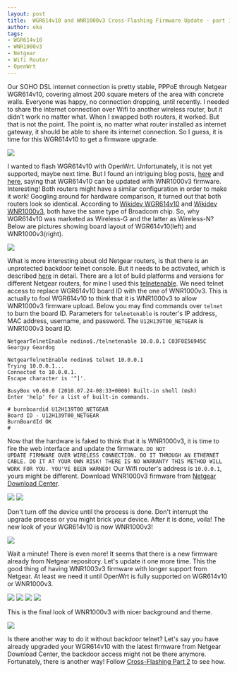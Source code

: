 ```yaml
---
layout: post
title:  WGR614v10 and WNR1000v3 Cross-Flashing Firmware Update - part 1
author: eka
tags:
- WGR614v10
- WNR1000v3
- Netgear
- Wifi Router
- OpenWrt
---
```


Our SOHO DSL internet connection is pretty stable, PPPoE through Netgear WGR614v10, covering almost 200 square meters of the area with concrete walls. Everyone was happy, no connection dropping, until recently. I needed to share the internet connection over Wifi to another wireless router, but it didn't work no matter what. When I swapped both routers, it worked. But that is not the point. The point is, no matter what router installed as internet gateway, it should be able to share its internet connection. So I guess, it is time for this WGR614v10 to get a firmware upgrade.

<img class="img-responsive" src="/images/wgr614v10.jpg" />

I wanted to flash WGR614v10 with OpenWrt. Unfortunately, it is not yet supported, maybe next time. But I found an intriguing blog posts, [here](http://lukewarmlogic.blogspot.com/2010/06/hacking-wgr614.html) and [here](http://lukewarmlogic.blogspot.com/2010/06/hacking-wgr614v10-part-2.html), saying that WGR614v10 can be updated with WNR1000v3 firmware. Interesting! <!--more--> Both routers might have a similar configuration in order to make it work! Googling around for hardware comparison, it turned out that both routers look so identical. According to [Wikidev WGR614v10](https://wikidevi.com/wiki/Netgear_WGR614v10) and [Wikidev WNR1000v3](https://wikidevi.com/wiki/Netgear_WNR1000v3), both have the same type of Broadcom chip. So, why WGR614v10 was marketed as Wireless-G and the latter as Wireless-N? Below are pictures showing board layout of WGR614v10(left) and WNR1000v3(right). 

<img class="img-responsive" src="/images/teardown_wgr614v10_wnr1000v3.jpg" />

What is more interesting about old Netgear routers, is that there is an unprotected backdoor telnet console. But it needs to be activated, which is described [here](http://wiki.openwrt.org/toh/netgear/telnet.console) in detail. There are a lot of build platforms and versions for different Netgear routers, for mine I used this [telnetenable](https://github.com/davejagoda/NetgearTelnetEnable). We need telnet access to replace WGR614v10 board ID with the one of WNR1000v3. This is actually to fool WGR614v10 to think that it is WNR1000v3 to allow WNR1000v3 firmware upload. Below you may find commands over <code>telnet</code> to burn the board ID. Parameters for <code>telnetenable</code> is router's IP address, MAC address, username, and password. The <code>U12H139T00_NETGEAR</code> is WNR1000v3 board ID.

<pre><code>NetgearTelnetEnable nodino$./telnetenable 10.0.0.1 C03F0E56945C Gearguy Geardog

NetgearTelnetEnable nodino$ telnet 10.0.0.1
Trying 10.0.0.1...
Connected to 10.0.0.1.
Escape character is '^]'.

BusyBox v0.60.0 (2010.07.24-08:33+0000) Built-in shell (msh)
Enter 'help' for a list of built-in commands.

# burnboardid U12H139T00_NETGEAR
Board ID - U12H139T00_NETGEAR
BurnBoardId OK
# </code></pre>

Now that the hardware is faked to think that it is WNR1000v3, it is time to fire the web interface and update the firmware. <code>DO NOT UPDATE FIRMWARE OVER WIRELESS CONNECTION. DO IT THROUGH AN ETHERNET CABLE. DO IT AT YOUR OWN RISK! THERE IS NO WARRANTY THIS METHOD WILL WORK FOR YOU. YOU'VE BEEN WARNED!</code> Our Wifi router's address is <code>10.0.0.1</code>, yours might be different. Download WNR1000v3 firmware from [Netgear Download Center](http://downloadcenter.netgear.com/).

<img class="img-responsive" src="/images/wgr614v10_firmware_upload.jpg" />

<img class="img-responsive" src="/images/wgr614v10_router_upgrade.jpg" />

Don't turn off the device until the process is done. Don't interrupt the upgrade process or you might brick your device. After it is done, voila! The new look of your WGR614v10 is now WNR1000v3!

<img class="img-responsive" src="/images/wgr614v10_upgraded_to_wnr1000v3.jpg" />

Wait a minute! There is even more! It seems that there is a new firmware already from Netgear repository. Let's update it one more time. This the good thing of having WNR1003v3 firmware with longer support from Netgear. At least we need it until OpenWrt is fully supported on WGR614v10 or WNR1000v3.

<img class="img-responsive" src="/images/wnr1000v3_firmware_upgrade_available.jpg" />
<img class="img-responsive" src="/images/wnr1000v3_downloading_new_firmware.jpg" />
<img class="img-responsive" src="/images/wnr1000v3_upgrading_new_firmware.jpg" />
<img class="img-responsive" src="/images/wnr1000v3_rebooting.jpg" />

This is the final look of WNR1000v3 with nicer background and theme.

<img class="img-responsive" src="/images/wnr1000v3_latest_firmware.jpg" />

Is there another way to do it without backdoor telnet? Let's say you have already upgraded your WGR614v10 with the latest firmware from Netgear Download Center, the backdoor access might not be there anymore. Fortunately, there is another way! Follow [Cross-Flashing Part 2](/2015/05/14/wgr614v10-wnr1000v3-cross-flashing-part2.html) to see how.
